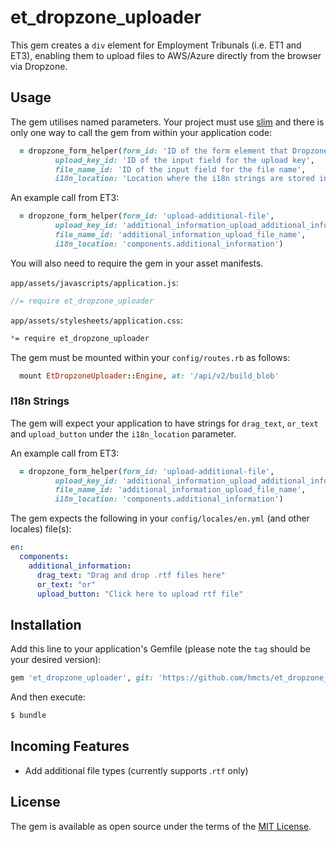# et_dropzone_uploader
This gem creates a `div` element for Employment Tribunals (i.e. ET1 and ET3), enabling them to upload files to AWS/Azure directly from the browser via Dropzone.

## Usage
The gem utilises named parameters. Your project must use [slim](https://github.com/slim-template/slim) and
there is only one way to call the gem from within your application code:

```ruby
  = dropzone_form_helper(form_id: 'ID of the form element that Dropzone is acting on',
          upload_key_id: 'ID of the input field for the upload key',
          file_name_id: 'ID of the input field for the file name',
          i18n_location: 'Location where the i18n strings are stored in your locales file')
```

An example call from ET3:

```ruby
  = dropzone_form_helper(form_id: 'upload-additional-file',
          upload_key_id: 'additional_information_upload_additional_information',
          file_name_id: 'additional_information_upload_file_name',
          i18n_location: 'components.additional_information')
```

You will also need to require the gem in your asset manifests.

`app/assets/javascripts/application.js`:

```javascript
//= require et_dropzone_uploader

```

`app/assets/stylesheets/application.css`:

```css
*= require et_dropzone_uploader 
```

The gem must be mounted within your `config/routes.rb` as follows:

```ruby
  mount EtDropzoneUploader::Engine, at: '/api/v2/build_blob'
```

### I18n Strings

The gem will expect your application to have strings for `drag_text`, `or_text` and `upload_button` under the `i18n_location` parameter.

An example call from ET3:

```ruby
  = dropzone_form_helper(form_id: 'upload-additional-file',
          upload_key_id: 'additional_information_upload_additional_information',
          file_name_id: 'additional_information_upload_file_name',
          i18n_location: 'components.additional_information')
```

The gem expects the following in your `config/locales/en.yml` (and other locales) file(s):

```yml
en:
  components:
    additional_information:
      drag_text: "Drag and drop .rtf files here"
      or_text: "or"
      upload_button: "Click here to upload rtf file"
```

## Installation
Add this line to your application's Gemfile (please note the `tag` should be your desired version):

```ruby
gem 'et_dropzone_uploader', git: 'https://github.com/hmcts/et_dropzone_uploader.git', tag: 'v2.2.0'
```

And then execute:
```bash
$ bundle
```

## Incoming Features

* Add additional file types (currently supports .`rtf` only)

## License
The gem is available as open source under the terms of the [MIT License](https://opensource.org/licenses/MIT).
